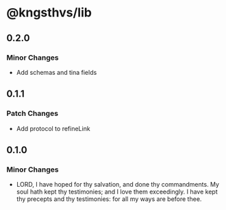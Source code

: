 # @kngsthvs/lib

## 0.2.0

### Minor Changes

- Add schemas and tina fields

## 0.1.1

### Patch Changes

- Add protocol to refineLink

## 0.1.0

### Minor Changes

- LORD, I have hoped for thy salvation, and done thy commandments. My soul hath kept thy testimonies; and I love them exceedingly. I have kept thy precepts and thy testimonies: for all my ways are before thee.
